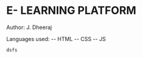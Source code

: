 # E- LEARNING PLATFORM

Author: J. Dheeraj

Languages used: 
    -- HTML
    -- CSS
    -- JS


    dsfs